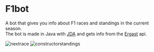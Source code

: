# F1bot
A bot that gives you info about F1 races and standings in the current season. </br>
The bot is made in Java with [JDA](https://github.com/DV8FromTheWorld/JDA) and gets info from the [Ergast](https://ergast.com/mrd/) api. </br>

![nextrace](https://i.imgur.com/srQZcYq.png)
![constructorstandings](https://i.imgur.com/kYmPgup.png)
